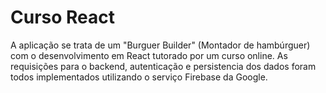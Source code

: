 # Curso React
A aplicação se trata de um "Burguer Builder" (Montador de hambúrguer) com o desenvolvimento em React tutorado por um curso online. 
As requisições para o backend, autenticação e persistencia dos dados foram todos implementados utilizando o serviço Firebase da Google.
